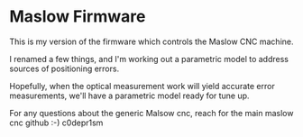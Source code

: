 # Maslow Firmware

This is my version of the firmware which controls the Maslow CNC machine.

I renamed a few things, and I'm working out a parametric model to address sources of positioning errors.

Hopefully, when the optical measurement work will yield accurate error measurements, 
we'll have a parametric model ready for tune up.

For any questions about the generic Malsow cnc, reach for the main maslow cnc github :-)
c0depr1sm
